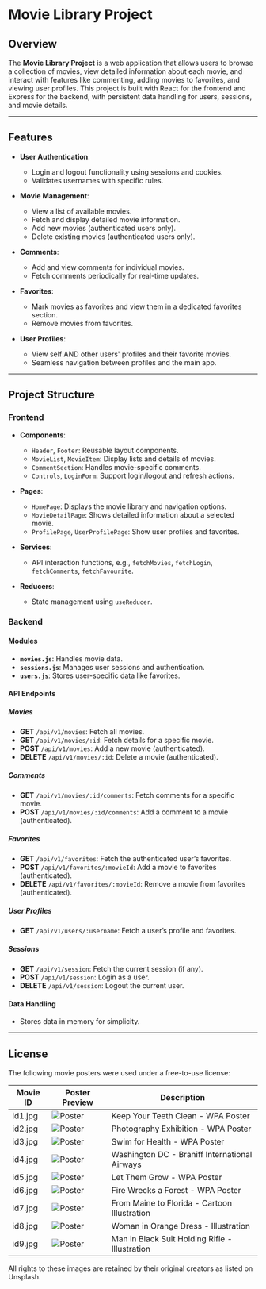 # Movie Library Project

## Overview

The **Movie Library Project** is a web application that allows users to browse a collection of movies, view detailed information about each movie, and interact with features like commenting, adding movies to favorites, and viewing user profiles. This project is built with React for the frontend and Express for the backend, with persistent data handling for users, sessions, and movie details.

---

## Features

- **User Authentication**:
  - Login and logout functionality using sessions and cookies.
  - Validates usernames with specific rules.

- **Movie Management**:
  - View a list of available movies.
  - Fetch and display detailed movie information.
  - Add new movies (authenticated users only).
  - Delete existing movies (authenticated users only).

- **Comments**:
  - Add and view comments for individual movies.
  - Fetch comments periodically for real-time updates.

- **Favorites**:
  - Mark movies as favorites and view them in a dedicated favorites section.
  - Remove movies from favorites.

- **User Profiles**:
  - View self AND other users' profiles and their favorite movies.
  - Seamless navigation between profiles and the main app.

---


## Project Structure

### Frontend

- **Components**:
  - `Header`, `Footer`: Reusable layout components.
  - `MovieList`, `MovieItem`: Display lists and details of movies.
  - `CommentSection`: Handles movie-specific comments.
  - `Controls`, `LoginForm`: Support login/logout and refresh actions.

- **Pages**:
  - `HomePage`: Displays the movie library and navigation options.
  - `MovieDetailPage`: Shows detailed information about a selected movie.
  - `ProfilePage`, `UserProfilePage`: Show user profiles and favorites.

- **Services**:
  - API interaction functions, e.g., `fetchMovies`, `fetchLogin`, `fetchComments`, `fetchFavourite`.

- **Reducers**:
  - State management using `useReducer`.

### Backend

#### Modules
- **`movies.js`**: Handles movie data.
- **`sessions.js`**: Manages user sessions and authentication.
- **`users.js`**: Stores user-specific data like favorites.

#### API Endpoints

##### Movies
- **GET** `/api/v1/movies`: Fetch all movies.
- **GET** `/api/v1/movies/:id`: Fetch details for a specific movie.
- **POST** `/api/v1/movies`: Add a new movie (authenticated).
- **DELETE** `/api/v1/movies/:id`: Delete a movie (authenticated).

##### Comments
- **GET** `/api/v1/movies/:id/comments`: Fetch comments for a specific movie.
- **POST** `/api/v1/movies/:id/comments`: Add a comment to a movie (authenticated).

##### Favorites
- **GET** `/api/v1/favorites`: Fetch the authenticated user’s favorites.
- **POST** `/api/v1/favorites/:movieId`: Add a movie to favorites (authenticated).
- **DELETE** `/api/v1/favorites/:movieId`: Remove a movie from favorites (authenticated).

##### User Profiles
- **GET** `/api/v1/users/:username`: Fetch a user’s profile and favorites.

##### Sessions
- **GET** `/api/v1/session`: Fetch the current session (if any).
- **POST** `/api/v1/session`: Login as a user.
- **DELETE** `/api/v1/session`: Logout the current user.

#### Data Handling
- Stores data in memory for simplicity.

---

## License

The following movie posters were used under a free-to-use license:

| Movie ID | Poster Preview | Description |
|----------|----------------|-------------|
| id1.jpg  | ![Poster](https://unsplash.com/photos/keep-your-teeth-clean-wpa-poster-7QytS-1kuIA) | Keep Your Teeth Clean - WPA Poster |
| id2.jpg  | ![Poster](https://unsplash.com/photos/photography-exhibition-photographs-by-the-wpa-poster-gIawC7CDcSg) | Photography Exhibition - WPA Poster |
| id3.jpg  | ![Poster](https://unsplash.com/photos/swim-for-health-in-safe-and-pure-pools-wpa-poster-lonORIx6Z3o) | Swim for Health - WPA Poster |
| id4.jpg  | ![Poster](https://unsplash.com/photos/washington-dc-braniff-international-airways-tqpsi_BPfCI) | Washington DC - Braniff International Airways |
| id5.jpg  | ![Poster](https://unsplash.com/photos/let-them-grow-wpa-poster-UIj6zCF5nnE) | Let Them Grow - WPA Poster |
| id6.jpg  | ![Poster](https://unsplash.com/photos/fire-wrecks-a-forest-wpa-poster-vyVM_mfK8Dg) | Fire Wrecks a Forest - WPA Poster |
| id7.jpg  | ![Poster](https://unsplash.com/photos/from-maine-to-florida-cartoon-illustration-by-gordon-ross-and-published-for-puck-magazine-1911-W8mDaOq-Cyo) | From Maine to Florida - Cartoon Illustration |
| id8.jpg  | ![Poster](https://unsplash.com/photos/woman-in-orange-dress-illustration--xleXxEcvX8) | Woman in Orange Dress - Illustration |
| id9.jpg  | ![Poster](https://unsplash.com/photos/man-in-black-suit-holding-rifle-illustration-V1IjTXINee0) | Man in Black Suit Holding Rifle - Illustration |

All rights to these images are retained by their original creators as listed on Unsplash.